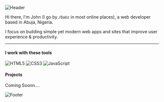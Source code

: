 ![Header](https://capsule-render.vercel.app/api?type=waving&height=150&color=gradient&text=John%20Idabor&textBg=false&fontColor=fff&fontSize=50&section=header) 

Hi there, I'm John (I go by `/Dabz` in most online places), a web developer based in Abuja, Nigeria.

I focus on building simple yet modern web apps and sites that improve user experience & productivity. 

---

#### I work with these tools

![HTML5](https://img.shields.io/badge/-HTML5-E34F26?style=flat-square&logo=html5&logoColor=white)
![CSS3](https://img.shields.io/badge/-CSS3-1572B6?style=flat-square&logo=css3)
![JavaScript](https://img.shields.io/badge/-JavaScript-F7DF1E?style=flat-square&logo=javascript&logoColor=black)


#### Projects
Coming Soonn....

![Footer](https://capsule-render.vercel.app/api?type=waving&height=60&color=gradient&textBg=false&fontColor=134074&fontSize=60&section=footer)
